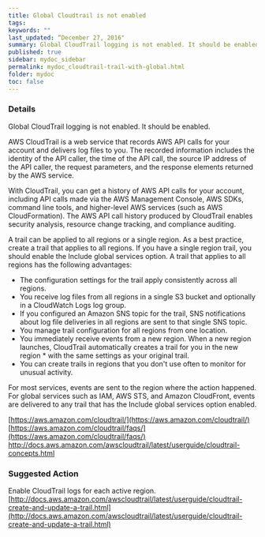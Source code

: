 ```yaml
---
title: Global Cloudtrail is not enabled
tags:
keywords: ""
last_updated: “December 27, 2016"
summary: Global CloudTrail logging is not enabled. It should be enabled.
published: true
sidebar: mydoc_sidebar
permalink: mydoc_cloudtrail-trail-with-global.html
folder: mydoc
toc: false
---
```


### Details  
Global CloudTrail logging is not enabled. It should be enabled.

AWS CloudTrail is a web service that records AWS API calls for your account and delivers log files to you. The recorded information includes the identity of the API caller, the time of the API call, the source IP address of the API caller, the request parameters, and the response elements returned by the AWS service.

With CloudTrail, you can get a history of AWS API calls for your account, including API calls made via the AWS Management Console, AWS SDKs, command line tools, and higher-level AWS services (such as AWS CloudFormation). The AWS API call history produced by CloudTrail enables security analysis, resource change tracking, and compliance auditing.  

A trail can be applied to all regions or a single region. As a best practice, create a trail that applies to all regions. If you have a single region trail, you should enable the Include global services option. A trail that applies to all regions has the following advantages:  

* The configuration settings for the trail apply consistently across all regions.  
* You receive log files from all regions in a single S3 bucket and optionally in a CloudWatch Logs log group.  
* If you configured an Amazon SNS topic for the trail, SNS notifications about log file deliveries in all regions are sent to that single SNS topic.  
* You manage trail configuration for all regions from one location.  
* You immediately receive events from a new region. When a new region launches, CloudTrail automatically creates a trail for you in the new region * with the same settings as your original trail.  
* You can create trails in regions that you don't use often to monitor for unusual activity.  

For most services, events are sent to the region where the action happened. For global services such as IAM, AWS STS, and Amazon CloudFront, events are delivered to any trail that has the Include global services option enabled.  

[https://aws.amazon.com/cloudtrail/](https://aws.amazon.com/cloudtrail/)
[https://aws.amazon.com/cloudtrail/faqs/](https://aws.amazon.com/cloudtrail/faqs/)
http://docs.aws.amazon.com/awscloudtrail/latest/userguide/cloudtrail-concepts.html

### Suggested Action  
Enable CloudTrail logs for each active region.  
[http://docs.aws.amazon.com/awscloudtrail/latest/userguide/cloudtrail-create-and-update-a-trail.html](http://docs.aws.amazon.com/awscloudtrail/latest/userguide/cloudtrail-create-and-update-a-trail.html)


